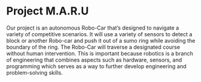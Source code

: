 # Project M.A.R.U
Our project is an autonomous Robo-Car that’s designed to navigate a variety of competitive scenarios. It will use a variety of sensors to detect a block or another Robo-car and push it out of a sumo ring while avoiding the boundary of the ring. The Robo-Car will traverse a designated course without human intervention. This is important because robotics is a branch of engineering that combines aspects such as hardware, sensors, and programming which serves as a way to further develop engineering and problem-solving skills.  
